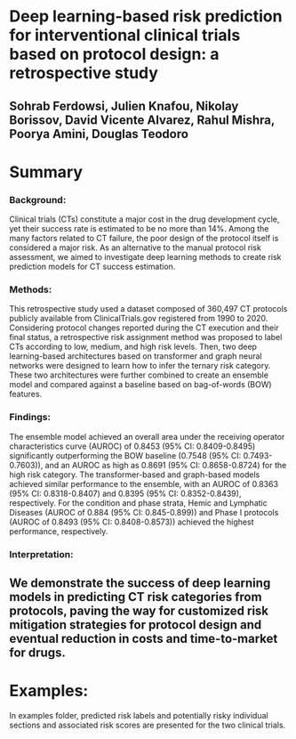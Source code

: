 # Deep learning-based risk prediction for interventional clinical trials based on protocol design: a retrospective study 
Sohrab Ferdowsi, Julien Knafou, Nikolay Borissov, David Vicente Alvarez, Rahul Mishra, Poorya Amini, Douglas Teodoro
----------------
# Summary
### Background: 
Clinical trials (CTs) constitute a major cost in the drug development cycle, yet their success rate is estimated to be no more than 14%. Among the many factors related to CT failure, the poor design of the protocol itself is considered a major risk. As an alternative to the manual protocol risk assessment, we aimed to investigate deep learning methods to create risk prediction models for CT success estimation.
### Methods: 
This retrospective study used a dataset composed of 360,497 CT protocols publicly available from ClinicalTrials.gov registered from 1990 to 2020. Considering protocol changes reported during the CT execution  and their final status, a retrospective risk assignment method was proposed to label CTs according to low, medium, and high risk levels. Then, two deep learning-based architectures based on transformer and graph neural networks were designed to learn how to infer the ternary risk category. These two architectures were further combined to create an ensemble model and compared against a baseline based on bag-of-words (BOW) features.
### Findings: 
The ensemble model achieved an overall area under the receiving operator characteristics curve (AUROC) of 0.8453 (95% CI: 0.8409-0.8495) significantly outperforming the BOW baseline (0.7548 (95% CI: 0.7493-0.7603)), and an AUROC as high as 0.8691 (95% CI: 0.8658-0.8724) for the high risk category. The transformer-based and graph-based models achieved similar performance to the ensemble, with an AUROC of 0.8363 (95% CI: 0.8318-0.8407) and 0.8395 (95% CI: 0.8352-0.8439), respectively. For the condition and phase strata, Hemic and Lymphatic Diseases (AUROC of 0.884 (95% CI: 0.845-0.899)) and Phase I protocols (AUROC of 0.8493 (95% CI: 0.8408-0.8573)) achieved the highest performance, respectively.
### Interpretation: 
We demonstrate the success of deep learning models in predicting CT risk categories from protocols, paving the way for customized risk mitigation strategies for protocol design and eventual reduction in costs and time-to-market for drugs.
----------------
# Examples: 
In examples folder, predicted risk labels and potentially risky individual sections and associated risk scores are presented for the two clinical trials. 	
